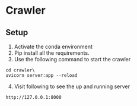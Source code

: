 # Crawler

## Setup

1. Activate the conda environment
2. Pip install all the requirements.
3. Use the following command to start the crawler

```
cd crawler\
uvicorn server:app --reload
```

4. Visit following to see the up and running server

```
http://127.0.0.1:8000
```